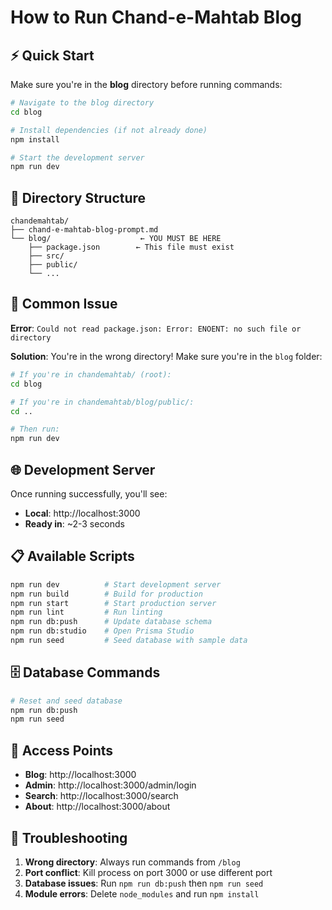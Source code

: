 # How to Run Chand-e-Mahtab Blog

## ⚡ Quick Start

Make sure you're in the **blog** directory before running commands:

```bash
# Navigate to the blog directory
cd blog

# Install dependencies (if not already done)
npm install

# Start the development server
npm run dev
```

## 📁 Directory Structure

```
chandemahtab/
├── chand-e-mahtab-blog-prompt.md
└── blog/                    ← YOU MUST BE HERE
    ├── package.json        ← This file must exist
    ├── src/
    ├── public/
    └── ...
```

## 🚨 Common Issue

**Error**: `Could not read package.json: Error: ENOENT: no such file or directory`

**Solution**: You're in the wrong directory! Make sure you're in the `blog` folder:

```bash
# If you're in chandemahtab/ (root):
cd blog

# If you're in chandemahtab/blog/public/:
cd ..

# Then run:
npm run dev
```

## 🌐 Development Server

Once running successfully, you'll see:
- **Local**: http://localhost:3000
- **Ready in**: ~2-3 seconds

## 📋 Available Scripts

```bash
npm run dev          # Start development server
npm run build        # Build for production  
npm run start        # Start production server
npm run lint         # Run linting
npm run db:push      # Update database schema
npm run db:studio    # Open Prisma Studio
npm run seed         # Seed database with sample data
```

## 🗄️ Database Commands

```bash
# Reset and seed database
npm run db:push
npm run seed
```

## 🎯 Access Points

- **Blog**: http://localhost:3000
- **Admin**: http://localhost:3000/admin/login
- **Search**: http://localhost:3000/search
- **About**: http://localhost:3000/about

## 🔧 Troubleshooting

1. **Wrong directory**: Always run commands from `/blog`
2. **Port conflict**: Kill process on port 3000 or use different port
3. **Database issues**: Run `npm run db:push` then `npm run seed`
4. **Module errors**: Delete `node_modules` and run `npm install`
